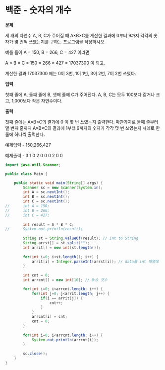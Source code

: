 # 백준 - 숫자의 개수

**문제**

세 개의 자연수 A, B, C가 주어질 때 A×B×C를 계산한 결과에 0부터 9까지 각각의 숫자가 몇 번씩 쓰였는지를 구하는 프로그램을 작성하시오.

예를 들어 A = 150, B = 266, C = 427 이라면 

A × B × C = 150 × 266 × 427 = 17037300 이 되고, 

계산한 결과 17037300 에는 0이 3번, 1이 1번, 3이 2번, 7이 2번 쓰였다.

**입력**

첫째 줄에 A, 둘째 줄에 B, 셋째 줄에 C가 주어진다. A, B, C는 모두 100보다 같거나 크고, 1,000보다 작은 자연수이다.

**출력**

첫째 줄에는 A×B×C의 결과에 0 이 몇 번 쓰였는지 출력한다. 마찬가지로 둘째 줄부터 열 번째 줄까지 A×B×C의 결과에 1부터 9까지의 숫자가 각각 몇 번 쓰였는지 차례로 한 줄에 하나씩 출력한다.



예제입력 - 150,266,427

예제출력 - 3 1 0 2 0 0 0 2 0 0

```java
import java.util.Scanner;

public class Main {

	public static void main(String[] args) {
		Scanner sc = new Scanner(System.in);
		int A = sc.nextInt();
		int B = sc.nextInt();
		int C = sc.nextInt();
//		int A = 150;
//		int B = 266;
//		int C = 427;
		
		int result = A * B * C;
//		System.out.println(result);
		
		String st = String.valueOf(result); // int to String
		String arrst[] = st.split("");
		int arrit[] = new int[st.length()];
		
		for(int i=0; i<st.length(); i++) {
			arrit[i] = Integer.parseInt(arrst[i]); // data를 int 배열에 넣기
		}
		
		int cnt = 0;
		int arrcnt[] = new int[10]; // 0~9 갯수

		for(int i=0; i<arrcnt.length; i++) {
			for(int j=0; j<arrit.length; j++) {
				if(i == arrit[j]) {
					cnt++;
				}
			}
			arrcnt[i] = cnt;
			cnt = 0;
		}
		
		for(int i=0; i<arrcnt.length; i++) {
			System.out.println(arrcnt[i]);
		}
		
		sc.close();
	}
}

```

